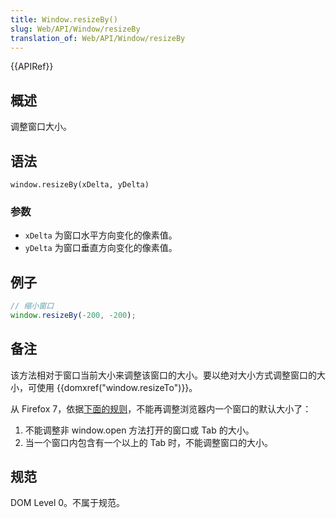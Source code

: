 ```yaml
---
title: Window.resizeBy()
slug: Web/API/Window/resizeBy
translation_of: Web/API/Window/resizeBy
---
```

{{APIRef}}

## 概述

调整窗口大小。

## 语法

```plain
window.resizeBy(xDelta, yDelta)
```

### 参数

- `xDelta` 为窗口水平方向变化的像素值。
- `yDelta` 为窗口垂直方向变化的像素值。

## 例子

```js
// 缩小窗口
window.resizeBy(-200, -200);
```

## 备注

该方法相对于窗口当前大小来调整该窗口的大小。要以绝对大小方式调整窗口的大小，可使用 {{domxref("window.resizeTo")}}。

从 Firefox 7，依据[下面的规则](https://bugzilla.mozilla.org/show_bug.cgi?id=565541#c24)，不能再调整浏览器内一个窗口的默认大小了：

1.  不能调整非 window\.open 方法打开的窗口或 Tab 的大小。
2.  当一个窗口内包含有一个以上的 Tab 时，不能调整窗口的大小。

## 规范

DOM Level 0。不属于规范。
